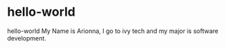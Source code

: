 # hello-world
hello-world
My Name is Arionna, I go to ivy tech and my major is software development.

